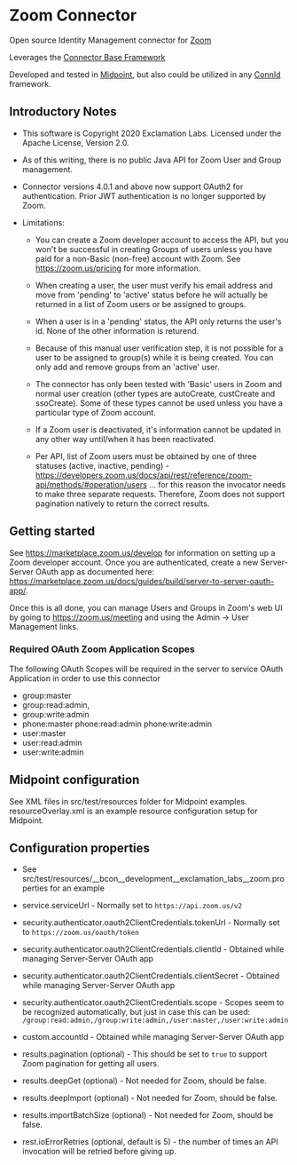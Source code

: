 # Zoom Connector

Open source Identity Management connector for [Zoom](https://zoom.us)

Leverages the [Connector Base Framework](https://github.com/ExclamationLabs/connector-base)

Developed and tested in [Midpoint](https://evolveum.com/midpoint/), but also could be utilized in any [ConnId](https://connid.tirasa.net/) framework. 

## Introductory Notes

- This software is Copyright 2020 Exclamation Labs.  Licensed under the Apache License, Version 2.0.

- As of this writing, there is no public Java API for Zoom User and Group management.

- Connector versions 4.0.1 and above now support OAuth2 for authentication.  Prior JWT authentication is no longer supported by Zoom.

- Limitations:
 
    - You can create a Zoom developer account to access the API, but you won't be successful
    in creating Groups of users unless you have paid for a non-Basic (non-free)
     account with Zoom.  See <https://zoom.us/pricing> for more information.     

    - When creating a user, the user must verify his email address and move from 'pending' to 'active'
 status before he will actually be returned in a list of Zoom users or be assigned to groups.
  
    - When a user is in a 'pending' status, the API only returns the user's id.  None of the other information is returend.
  
    - Because of this manual user verification step, it is not possible for a user to be assigned to group(s) while
    it is being created.  You can only add and remove groups from an 'active' user.
 
    - The connector has only been tested with 'Basic' users in Zoom and normal user
    creation (other types are autoCreate, custCreate and ssoCreate).  Some of these
    types cannot be used unless you have a particular type of Zoom account.

    - If a Zoom user is deactivated, it's information cannot be updated in any other way until/when 
  it has been reactivated.
  
    - Per API, list of Zoom users must be obtained by one of three statuses (active, inactive, pending) - 
  https://developers.zoom.us/docs/api/rest/reference/zoom-api/methods/#operation/users ... for this reason
  the invocator needs to make three separate requests.  Therefore, Zoom does not support pagination natively
  to return the correct results.

## Getting started
See <https://marketplace.zoom.us/develop> for information on setting up a Zoom developer
 account. Once you are authenticated, create a new Server-Server OAuth app
as documented here: <https://marketplace.zoom.us/docs/guides/build/server-to-server-oauth-app/>.

Once this is all done, you can manage Users and Groups in Zoom's web UI by going to
<https://zoom.us/meeting> and using the Admin -> User Management links.

### Required OAuth Zoom Application Scopes

The following OAuth Scopes will be required in the server to service OAuth Application in order to use this connector 

+ group:master
+ group:read:admin,
+ group:write:admin
+ phone:master
  phone:read:admin
  phone:write:admin
+ user:master
+ user:read:admin
+ user:write:admin


## Midpoint configuration

See XML files in src/test/resources folder for Midpoint examples.  resourceOverlay.xml is an example
resource configuration setup for Midpoint.

## Configuration properties 

- See src/test/resources/__bcon__development__exclamation_labs__zoom.properties for an example

- service.serviceUrl - Normally set to `https://api.zoom.us/v2`

- security.authenticator.oauth2ClientCredentials.tokenUrl - Normally set to `https://zoom.us/oauth/token`
 
- security.authenticator.oauth2ClientCredentials.clientId - Obtained while managing Server-Server OAuth app

- security.authenticator.oauth2ClientCredentials.clientSecret - Obtained while managing Server-Server OAuth app

- security.authenticator.oauth2ClientCredentials.scope - Scopes seem to be recognized automatically, 
but just in case this can be used: `/group:read:admin,/group:write:admin,/user:master,/user:write:admin`

- custom.accountId - Obtained while managing Server-Server OAuth app
 
- results.pagination (optional) - This should be set to `true` to support Zoom pagination for getting all users.

- results.deepGet (optional) - Not needed for Zoom, should be false.

- results.deepImport (optional) - Not needed for Zoom, should be false.

- results.importBatchSize (optional) - Not needed for Zoom, should be false.

- rest.ioErrorRetries (optional, default is 5) - the number of times an API invocation will be retried before giving up.


